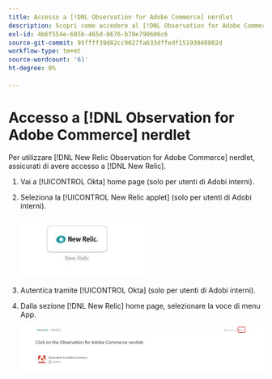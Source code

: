 ```yaml
---
title: Accesso a [!DNL Observation for Adobe Commerce] nerdlet
description: Scopri come accedere al [!DNL Observation for Adobe Commerce] nerdlet.
exl-id: 4b6f554e-685b-465d-8676-b70e790606c6
source-git-commit: 95ffff39d82cc9027fa633dffedf15193040802d
workflow-type: tm+mt
source-wordcount: '61'
ht-degree: 0%

---
```


# Accesso a [!DNL Observation for Adobe Commerce] nerdlet

Per utilizzare [!DNL New Relic Observation for Adobe Commerce] nerdlet, assicurati di avere accesso a [!DNL New Relic].

1. Vai a [!UICONTROL Okta] home page (solo per utenti di Adobi interni).
1. Seleziona la [!UICONTROL New Relic applet] (solo per utenti di Adobi interni).

   ![Applet New Relic](../../assets/tools/observation-for-adobe-commerce/new-relic-applet.jpeg)

1. Autentica tramite [!UICONTROL Okta] (solo per utenti di Adobi interni).
1. Dalla sezione [!DNL New Relic] home page, selezionare la voce di menu App.

   ![Home page di New Relic](../../assets/tools/observation-for-adobe-commerce/new-relic-homepage.jpeg)
